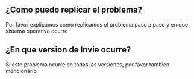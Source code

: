 ## ¿Como puedo replicar el problema?
Por favor explicamos como replicamos el problema paso a paso y en que sistema operativo ocurre
## ¿En que version de Invie ocurre?
Si este problema ocurre en todas las versiones, por favor tambien mencionarlo
